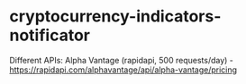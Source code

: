 # cryptocurrency-indicators-notificator


Different APIs:
Alpha Vantage (rapidapi, 500 requests/day) - https://rapidapi.com/alphavantage/api/alpha-vantage/pricing
